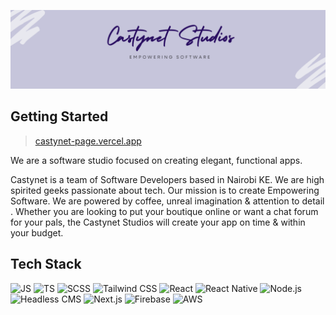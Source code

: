 [![Castynet's GitHub Banner](/public/githubBanner.png)](https://castynet-page.vercel.app/)

## Getting Started

> [castynet-page.vercel.app](https://castynet-page.vercel.app/)

We are a software studio focused on creating elegant, functional apps.

Castynet is a team of Software Developers based in Nairobi KE. We are high spirited geeks passionate about tech. Our mission is to create Empowering Software. We are powered by coffee, unreal imagination & attention to detail .
Whether you are looking to put your boutique online or want a chat forum for your pals, the Castynet Studios will create your app on time & within your budget.

## Tech Stack

![JS](https://img.shields.io/badge/Code-JavaScript-informational?style=flat&logo=JavaScript&logoColor=yellow&color=4AB197)
![TS](https://img.shields.io/badge/Code-TypeScript-informational?style=flat&logo=TypeScript&logoColor=blue&color=4AB197)
![SCSS](https://img.shields.io/badge/Styles-SCSS-informational?style=flat&logo=SASS&logoColor=pink&color=CC6699)
![Tailwind CSS](https://img.shields.io/badge/Styles-Tailwind%20CSS-informational?style=flat&logo=Tailwind%20CSS&logoColor=blue&color=38B2AC)
![React](https://img.shields.io/badge/Framework-React-informational?style=flat&logo=react&logoColor=blue&color=4AB197)
![React Native](https://img.shields.io/badge/Framework-React%20Native-informational?style=flat&logo=React&logoColor=blue&color=61DAFB)
![Node.js](https://img.shields.io/badge/Platform-Node.js-informational?style=flat&logo=Node.js&logoColor=green&color=339933)
![Headless CMS](https://img.shields.io/badge/Headless%20CMS-Contentful-informational?style=flat&logo=Contentful&logoColor=white&color=2E4053)
![Next.js](https://img.shields.io/badge/Framework-Next.js-informational?style=flat&logo=Next.js&logoColor=white&color=000000)
![Firebase](https://img.shields.io/badge/Platform-Firebase-informational?style=flat&logo=Firebase&logoColor=yellow&color=FFCA28)
![AWS](https://img.shields.io/badge/Platform-AWS-informational?style=flat&logo=Amazon%20AWS&logoColor=yellow&color=232F3E)
